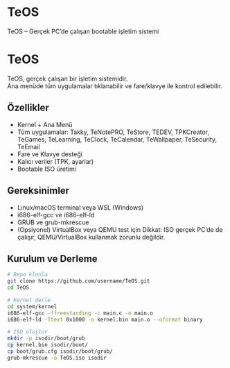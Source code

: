 # TeOS
TeOS – Gerçek PC’de çalışan bootable işletim sistemi
# TeOS

TeOS, gerçek çalışan bir işletim sistemidir.  
Ana menüde tüm uygulamalar tıklanabilir ve fare/klavye ile kontrol edilebilir.  

## Özellikler
- Kernel + Ana Menü
- Tüm uygulamalar: Takky, TeNotePRO, TeStore, TEDEV, TPKCreator, TeGames, TeLearning, TeClock, TeCalendar, TeWallpaper, TeSecurity, TeEmail
- Fare ve Klavye desteği
- Kalıcı veriler (TPK, ayarlar)
- Bootable ISO üretimi

## Gereksinimler
- Linux/macOS terminal veya WSL (Windows)
- i686-elf-gcc ve i686-elf-ld
- GRUB ve grub-mkrescue
- (Opsiyonel) VirtualBox veya QEMU test için
Dikkat: ISO gerçek PC’de de çalışır, QEMU/VirtualBox kullanmak zorunlu değildir.

## Kurulum ve Derleme

```bash
# Repo klonla
git clone https://github.com/username/TeOS.git
cd TeOS

# Kernel derle
cd system/kernel
i686-elf-gcc -ffreestanding -c main.c -o main.o
i686-elf-ld -Ttext 0x1000 -o kernel.bin main.o --oformat binary

# ISO oluştur
mkdir -p isodir/boot/grub
cp kernel.bin isodir/boot/
cp boot/grub.cfg isodir/boot/grub/
grub-mkrescue -o TeOS.iso isodir


